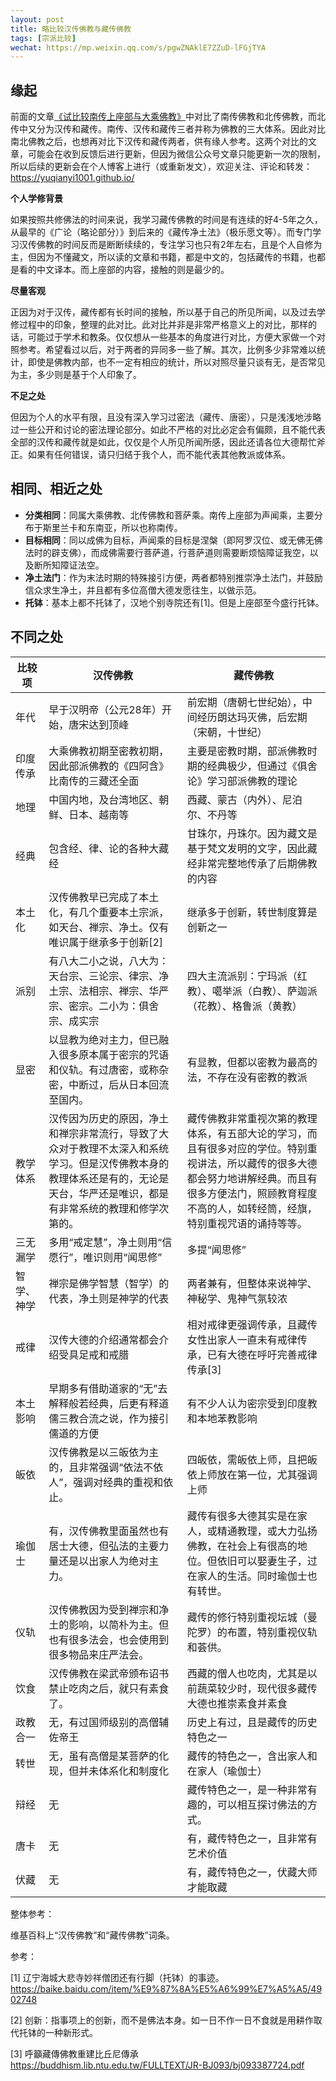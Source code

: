 ```yaml
---
layout: post
title: 略比较汉传佛教与藏传佛教
tags: [宗派比较]
wechat: https://mp.weixin.qq.com/s/pgwZNAklE7ZZuD-lFGjTYA
---
```


## 缘起

前面的文章[《试比较南传上座部与大乘佛教》](https://mp.weixin.qq.com/s/5wnuFIAoA1bzH3MecyivYQ)中对比了南传佛教和北传佛教，而北传中又分为汉传和藏传。南传、汉传和藏传三者并称为佛教的三大体系。因此对比南北佛教之后，也想再对比下汉传和藏传两者，供有缘人参考。这两个对比的文章，可能会在收到反馈后进行更新，但因为微信公众号文章只能更新一次的限制，所以后续的更新会在个人博客上进行（或重新发文），欢迎关注、评论和转发：https://yuqianyi1001.github.io/ 

**个人学修背景**

如果按照共修佛法的时间来说，我学习藏传佛教的时间是有连续的好4-5年之久，从最早的《广论（略论部分）》到后来的《藏传净土法》（极乐愿文等）。而专门学习汉传佛教的时间反而是断断续续的，专注学习也只有2年左右，且是个人自修为主，但因为不懂藏文，所以读的文章和书籍，都是中文的，包括藏传的书籍，也都是看的中文译本。而上座部的内容，接触的则是最少的。

**尽量客观**

正因为对于汉传，藏传都有长时间的接触，所以基于自己的所见所闻，以及过去学修过程中的印象，整理的此对比。此对比并非是非常严格意义上的对比，那样的话，可能过于学术和教条。仅仅想从一些基本的角度进行对比，方便大家做一个对照参考。希望看过以后，对于两者的异同多一些了解。其次，比例多少非常难以统计，即使是佛教内部，也不一定有相应的统计，所以对照尽量只谈有无，是否常见为主，多少则是基于个人印象了。

**不足之处**

但因为个人的水平有限，且没有深入学习过密法（藏传、唐密），只是浅浅地涉略过一些公开和讨论的密法理论部分。如此不严格的对比必定会有偏颇，且不能代表全部的汉传和藏传就是如此，仅仅是个人所见所闻所感，因此还请各位大德帮忙斧正。如果有任何错误，请只归结于我个人，而不能代表其他教派或体系。

## 相同、相近之处
* **分类相同**：同属大乘佛教、北传佛教和菩萨乘。南传上座部为声闻乘，主要分布于斯里兰卡和东南亚，所以也称南传。
* **目标相同**：同以成佛为目标，声闻乘的目标是涅槃（即阿罗汉位、或无佛无佛法时的辟支佛），而成佛需要行菩萨道，行菩萨道则需要断烦恼障证我空，以及断所知障证法空。
* **净土法门**：作为末法时期的特殊接引方便，两者都特别推崇净土法门，并鼓励信众求生净土，并且都有多位高僧大德发愿往生，以做示范。
* **托钵**：基本上都不托钵了，汉地个别寺院还有[1]。但是上座部至今盛行托钵。

## 不同之处

| 比较项 | 汉传佛教 | 藏传佛教 |
| ----- | -------- | ------- |
| 年代 | 早于汉明帝（公元28年）开始，唐宋达到顶峰 | 前宏期（唐朝七世纪始），中间经历朗达玛灭佛，后宏期（宋朝，十世纪） |
| 印度传承 | 大乘佛教初期至密教初期，因此部派佛教的《四阿含》比南传的三藏还全面 | 主要是密教时期，部派佛教时期的经典极少，但通过《俱舍论》学习部派佛教的理论 |
| 地理 | 中国内地，及台湾地区、朝鲜、日本、越南等 | 西藏、蒙古（内外）、尼泊尔、不丹等 |
| 经典 | 包含经、律、论的各种大藏经 | 甘珠尔，丹珠尔。因为藏文是基于梵文发明的文字，因此藏经非常完整地传承了后期佛教的内容 |
| 本土化 | 汉传佛教早已完成了本土化，有几个重要本土宗派，如天台、禅宗、净土。仅有唯识属于继承多于创新[2] | 继承多于创新，转世制度算是创新之一 | 
| 派别 | 有八大二小之说，八大为：天台宗、三论宗、律宗、净土宗、法相宗、禅宗、华严宗、密宗。二小为：俱舍宗、成实宗 | 四大主流派别：宁玛派（红教）、噶举派（白教）、萨迦派（花教）、格鲁派（黄教） |
| 显密 | 以显教为绝对主力，但已融入很多原本属于密宗的咒语和仪轨。有过唐密，或称杂密，中断过，后从日本回流至国内。 | 有显教，但都以密教为最高的法，不存在没有密教的教派 |
| 教学体系 | 汉传因为历史的原因，净土和禅宗非常流行，导致了大众对于教理不太深入和系统学习。但是汉传佛教本身的教理体系还是有的，无论是天台，华严还是唯识，都是有非常系统的教理和修学次第的。 | 藏传佛教非常重视次第的教理体系，有五部大论的学习，而且有很多对应的学位。特别重视讲法，所以藏传的很多大德都会努力地讲解经典。而且有很多方便法门，照顾教育程度不高的人，如转经筒，经旗，特别重视咒语的诵持等等。 |
| 三无漏学 | 多用“戒定慧”，净土则用“信愿行”，唯识则用“闻思修” | 多提“闻思修” | 
| 智学、神学 | 禅宗是佛学智慧（智学）的代表，净土则是神学的代表 | 两者兼有，但整体来说神学、神秘学、鬼神气氛较浓 | 
| 戒律 | 汉传大德的介绍通常都会介绍受具足戒和戒腊 | 相对戒律更强调传承，且藏传女性出家人一直未有戒律传承，已有大德在呼吁完善戒律传承[3] | 
| 本土影响 | 早期多有借助道家的“无”去解释般若经典，后更有释道儒三教合流之说，作为接引儒道的方便 | 有不少人认为密宗受到印度教和本地苯教影响 | 
| 皈依| 汉传佛教是以三皈依为主的，且非常强调“依法不依人”，强调对经典的重视和依止。 | 四皈依，需皈依上师，且把皈依上师放在第一位，尤其强调上师 |
| 瑜伽士 | 有，汉传佛教里面虽然也有居士大德，但弘法的主要力量还是以出家人为绝对主力。 | 藏传有很多大德其实是在家人，或精通教理，或大力弘扬佛教，在社会上有很高的地位。但依旧可以娶妻生子，过在家人的生活。同时瑜伽士也有转世。 |
| 仪轨 | 汉传佛教因为受到禅宗和净土的影响，以简朴为主。但也有很多法会，也会使用到很多物品来庄严法会。|藏传的修行特别重视坛城（曼陀罗）的布置，特别重视仪轨和荟供。|
| 饮食 | 汉传佛教在梁武帝颁布诏书禁止吃肉之后，就只有素食了。 | 西藏的僧人也吃肉，尤其是以前蔬菜较少时，现代很多藏传大德也推崇素食并素食 | 
| 政教合一 | 无，有过国师级别的高僧辅佐帝王 | 历史上有过，且是藏传的历史特色之一 |
| 转世 | 无，虽有高僧是某菩萨的化现，但并未体系化和制度化 | 藏传的特色之一，含出家人和在家人（瑜伽士） |
| 辩经 | 无 | 藏传特色之一，是一种非常有趣的，可以相互探讨佛法的方式。 |
| 唐卡 | 无 | 有，藏传特色之一，且非常有艺术价值 |
| 伏藏 | 无 | 有，藏传特色之一，伏藏大师才能取藏 |


整体参考：

维基百科上“汉传佛教”和“藏传佛教”词条。

参考：

[1] 辽宁海城大悲寺妙祥僧团还有行脚（托钵）的事迹。https://baike.baidu.com/item/%E9%87%8A%E5%A6%99%E7%A5%A5/4902748

[2] 创新：指事项上的创新，而不是佛法本身。如一日不作一日不食就是用耕作取代托钵的一种新形式。

[3] 呼籲藏傳佛教重建比丘尼傳承 https://buddhism.lib.ntu.edu.tw/FULLTEXT/JR-BJ093/bj093387724.pdf

